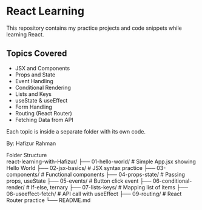 # React Learning

This repository contains my practice projects and code snippets while learning React.

## Topics Covered

- JSX and Components
- Props and State
- Event Handling
- Conditional Rendering
- Lists and Keys
- useState & useEffect
- Form Handling
- Routing (React Router)
- Fetching Data from API

Each topic is inside a separate folder with its own code.

By: Hafizur Rahman



Folder Structure \
react-learning-with-Hafizur/
├── 01-hello-world/         # Simple App.jsx showing Hello World
├── 02-jsx-basics/          # JSX syntax practice
├── 03-components/          # Functional components
├── 04-props-state/         # Passing props, useState
├── 05-events/              # Button click event
├── 06-conditional-render/  # If-else, ternary
├── 07-lists-keys/          # Mapping list of items
├── 08-useeffect-fetch/     # API call with useEffect
├── 09-routing/             # React Router practice
└── README.md
